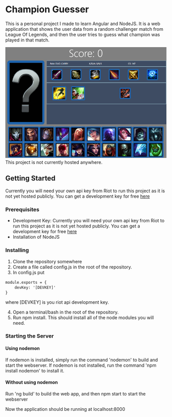 # Champion Guesser

This is a personal project I made to learn Angular and NodeJS. It is a web application that shows the user data from a random challenger match from League Of Legends, and then the user tries to guess what champion was played in that match. 
<div align="center"><img src="screenshot.png"></div>
This project is not currently hosted anywhere.


## Getting Started

Currently you will need your own api key from Riot to run this project as it is not yet hosted publicly. You can get a development key for free [here](https://developer.riotgames.com/)

### Prerequisites

* Development Key: Currently you will need your own api key from Riot to run this project as it is not yet hosted publicly. You can get a development key for free [here](https://developer.riotgames.com/)
* Installation of NodeJS

### Installing

1. Clone the repository somewhere
2. Create a file called config.js in the root of the repository.
3. In config.js put

```
module.exports = {
    devKey: '[DEVKEY]'
}
```
where [DEVKEY] is you riot api development key.

4. Open a terminal/bash in the root of the repository.
5. Run npm install. This should install all of the node modules you will need.
### Starting the Server
#### Using nodemon
 If nodemon is installed, simply run the command 'nodemon' to build and start the webserver. 
 If nodemon is not installed, run the command 'npm install nodemon' to install it.
#### Without using nodemon
  Run 'ng build' to build the web app, and then npm start to start the webserver

Now the application should be running at localhost:8000
